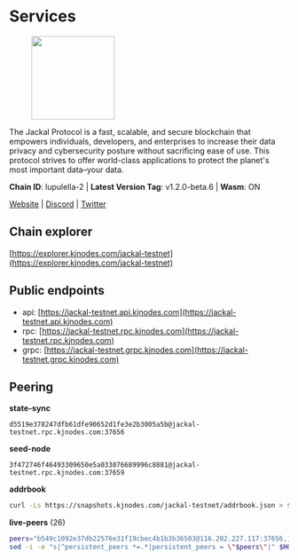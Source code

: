 # Services

<figure><img src="https://raw.githubusercontent.com/kj89/testnet_manuals/main/pingpub/logos/jackal.png" width="150" alt=""><figcaption></figcaption></figure>

The Jackal Protocol is a fast, scalable, and secure blockchain that empowers  individuals, developers, and enterprises to increase their data privacy and  cybersecurity posture without sacrificing ease of use. This protocol strives  to offer world-class applications to protect the planet's most important data–your data.

**Chain ID**: lupulella-2 | **Latest Version Tag**: v1.2.0-beta.6 | **Wasm**: ON

[Website](https://jackalprotocol.com) | [Discord](https://discord.com/invite/5GKym3p6rj) | [Twitter](https://twitter.com/Jackal_Protocol)




## Chain explorer
[https://explorer.kjnodes.com/jackal-testnet](https://explorer.kjnodes.com/jackal-testnet)

## Public endpoints

* api: [https://jackal-testnet.api.kjnodes.com](https://jackal-testnet.api.kjnodes.com)
* rpc: [https://jackal-testnet.rpc.kjnodes.com](https://jackal-testnet.rpc.kjnodes.com)
* grpc: [https://jackal-testnet.grpc.kjnodes.com](https://jackal-testnet.grpc.kjnodes.com)

## Peering

**state-sync**

```text
d5519e378247dfb61dfe90652d1fe3e2b3005a5b@jackal-testnet.rpc.kjnodes.com:37656
```

**seed-node**

```text
3f472746f46493309650e5a033076689996c8881@jackal-testnet.rpc.kjnodes.com:37659
```

**addrbook**
```bash
curl -Ls https://snapshots.kjnodes.com/jackal-testnet/addrbook.json > $HOME/.canine/config/addrbook.json
```

**live-peers** (26)
```bash
peers="b549c1092e37db22576e31f19cbec4b1b3b36503@116.202.227.117:37656,11b91d243d43e761c96cfbf49f2f2bd06cce2df8@65.109.23.114:17556,e4e93ce4b050c9d821e15b69477f5da706121343@65.109.93.152:31656,09d9127972ded9e22f9f11833ed7fcfa149cf1fa@65.109.92.240:19126,1b191fb9ef837dec648136097f94925a15dd85ab@213.170.135.20:26516,4ea723e652f11433734ae2aa6f364ef0510d6636@16.163.74.176:26626,d5519e378247dfb61dfe90652d1fe3e2b3005a5b@65.109.68.190:37656,dbe4ae998efcb0b0fddfaa55b8cdf02b89894411@23.29.55.92:26656,2ededbdbd98580e22ae8c3676e37b6e1fc1d987b@142.132.248.253:23656,9a2c091798681f89b11f8eea370bf9c6284437c5@167.86.115.183:26656,0394449cab5a29f24dd4f37683d3b7622f27c0fc@65.108.206.118:61156,372111fd8c3c11a57cd34db58b2bdd8d2b6e5005@172.104.19.93:26656,0e3058446ee9b1ad449b5d3a60d5c4f92dd3785c@65.109.30.12:56656,5c2a752c9b1952dbed075c56c600c3a79b58c395@195.3.220.57:26906,f3e70d3de1974208af04dac6fabd657ab4abf0ff@65.108.75.107:24656,b26f63f307ca8e80033cbc618f7577e5be7f0c1a@95.217.118.96:27363,80420ad774e622bda8e1dfa9b80da11eee7eed1f@144.126.140.252:29656,075c59c5917e4e41fcb3e28dba80292a457f79ea@65.108.57.170:26656,5eedbfbe64b942f4ab54db3842acf3bfab034c24@161.97.74.88:46656,1f11577400a5caadedc01261e0f4902983445fb1@94.23.23.189:26656,3c6d856a429224201d78c7f28026874d10a27f57@5.75.227.78:26656,d3677c7a3f9ef42d5ba213ae84c4c5749f4ee787@44.204.38.21:26656,a0f726a3dffb45d9cbde0913701bd757fcd7e434@157.90.2.254:36656,ff5171d91cb033670238998dc84bdf69468bb053@51.89.232.234:27686,6c6c7f370febd64447770da8aec0b9d359d61565@65.109.70.23:17556,fa10dc1a1dc81ee2741e7f88327cb13d2ab56f54@65.109.23.182:19126"
sed -i -e "s|^persistent_peers *=.*|persistent_peers = \"$peers\"|" $HOME/.canine/config/config.toml
```
